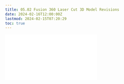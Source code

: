 ```yaml
---
title: 05.02 Fusion 360 Laser Cut 3D Model Revisions
date: 2024-02-16T12:00:00Z
lastmod: 2024-02-15T07:20:29
toc: true
---
```


![Link to included file contents](../../../../digital-fabrication/laser-cutting/fusion-360-laser-cut-3d-model-revisions.md)
